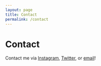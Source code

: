 ```yaml
---
layout: page
title: Contact
permalink: /contact
---
```


# Contact

Contact me via [Instagram](instagram.com/yokunence), [Twitter](twitter.com/yokunence), or [email](mailto:brittanymcook18@gmail.com)!

